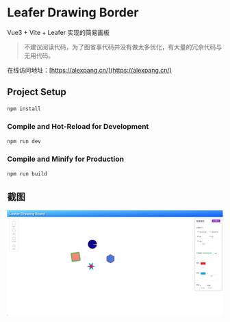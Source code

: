 <!--
 * @Author: zi.yang
 * @Date: 2023-07-04 11:24:27
 * @LastEditors: zi.yang
 * @LastEditTime: 2023-08-05 19:37:49
 * @Description: 
 * @FilePath: /vue-project/README.md
-->
# Leafer Drawing Border

Vue3 + Vite + Leafer 实现的简易画板

> 不建议阅读代码，为了图省事代码并没有做太多优化，有大量的冗余代码与无用代码。

在线访问地址：[https://alexpang.cn/](https://alexpang.cn/)

## Project Setup

```sh
npm install
```

### Compile and Hot-Reload for Development

```sh
npm run dev
```

### Compile and Minify for Production

```sh
npm run build
```

## 截图

![image](./readme/image-1.png)

